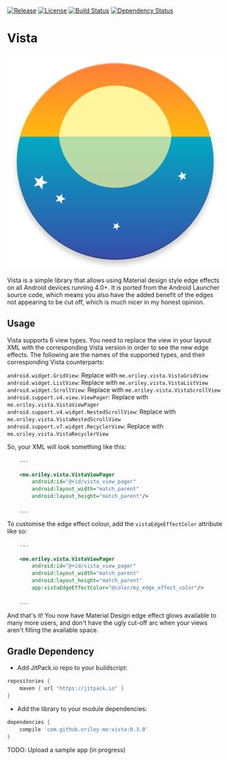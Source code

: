 [![Release](https://jitpack.io/v/com.github.oriley-me/vista.svg)](https://jitpack.io/#com.github.oriley-me/vista) [![License](https://img.shields.io/badge/license-Apache%202.0-blue.svg)](http://www.apache.org/licenses/LICENSE-2.0) [![Build Status](https://travis-ci.org/oriley-me/vista.svg?branch=master)](https://travis-ci.org/oriley-me/vista) [![Dependency Status](https://www.versioneye.com/user/projects/56b73e38f6e506003a88f1cd/badge.svg?style=flat)](https://www.versioneye.com/user/projects/56b73e38f6e506003a88f1cd)

# Vista
![Logo](artwork/icon.png)

Vista is a simple library that allows using Material design style edge effects on all Android devices running 4.0+. It
is ported from the Android Launcher source code, which means you also have the added benefit of the edges not appearing
to be cut off, which is much nicer in my honest opinion.


## Usage


Vista supports 6 view types. You need to replace the view in your layout XML with the corresponding Vista version in
order to see the new edge effects. The following are the names of the supported types, and their corresponding Vista
counterparts:

`android.widget.GridView`: Replace with `me.oriley.vista.VistaGridView`  
`android.widget.ListView`: Replace with `me.oriley.vista.VistaListView`  
`android.widget.ScrollView`: Replace with `me.oriley.vista.VistaScrollView`  
`android.support.v4.view.ViewPager`: Replace with `me.oriley.vista.VistaViewPager`  
`android.support.v4.widget.NestedScrollView`: Replace with `me.oriley.vista.VistaNestedScrollView`  
`android.support.v7.widget.RecyclerView`: Replace with `me.oriley.vista.VistaRecyclerView`  

So, your XML will look something like this:

```xml
    ...

    <me.oriley.vista.VistaViewPager
        android:id="@+id/vista_view_pager"
        android:layout_width="match_parent"
        android:layout_height="match_parent"/>

    ...
```

To customise the edge effect colour, add the `vistaEdgeEffectColor` attribute like so:

```xml
    ...

    <me.oriley.vista.VistaViewPager
        android:id="@+id/vista_view_pager"
        android:layout_width="match_parent"
        android:layout_height="match_parent"
        app:vistaEdgeEffectColor="@color/my_edge_effect_color"/>

    ...
```

And that's it! You now have Material Design edge effect glows available to many more users, and don't have the ugly
cut-off arc when your views aren't filling the available space.


## Gradle Dependency


 * Add JitPack.io repo to your buildscript:

```gradle
repositories {
    maven { url "https://jitpack.io" }
}
```

 * Add the library to your module dependencies:

```gradle
dependencies {
    compile 'com.github.oriley-me:vista:0.3.0'
}
```

TODO: Upload a sample app (in progress)

